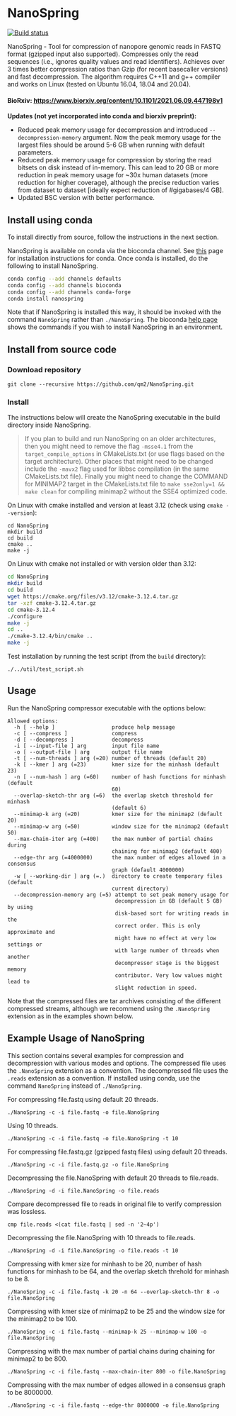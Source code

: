 # NanoSpring

[![Build status](https://github.com/qm2/NanoSpring/actions/workflows/cmake.yml/badge.svg)](https://github.com/qm2/NanoSpring/actions/workflows/cmake.yml)

NanoSpring - Tool for compression of nanopore genomic reads in FASTQ format (gzipped input also supported). Compresses only the read sequences (i.e., ignores quality values and read identifiers). Achieves over 3 times better compression ratios than Gzip (for recent basecaller versions) and fast decompression. The algorithm requires C++11 and g++ compiler and works on Linux (tested on Ubuntu 16.04, 18.04 and 20.04). 

#### BioRxiv: https://www.biorxiv.org/content/10.1101/2021.06.09.447198v1

**Updates (not yet incorporated into conda and biorxiv preprint):** 
- Reduced peak memory usage for decompression and introduced `--decompression-memory` argument. Now the peak memory usage for the largest files should be around 5-6 GB when running with default parameters.
- Reduced peak memory usage for compression by storing the read bitsets on disk instead of in-memory. This can lead to 20 GB or more reduction in peak memory usage for ~30x human datasets (more reduction for higher coverage), although the precise reduction varies from dataset to dataset [ideally expect reduction of #gigabases/4 GB].
- Updated BSC version with better performance.

## Install using conda
To install directly from source, follow the instructions in the next section.

NanoSpring is available on conda via the bioconda channel. See [this](https://bioconda.github.io/user/install.html) page for installation instructions for conda. Once conda is installed, do the following to install NanoSpring.
```bash
conda config --add channels defaults
conda config --add channels bioconda
conda config --add channels conda-forge
conda install nanospring
```
Note that if NanoSpring is installed this way, it should be invoked with the command `NanoSpring` rather than `./NanoSpring`. The bioconda [help page](https://bioconda.github.io/user/install.html) shows the commands if you wish to install NanoSpring in an environment.


## Install from source code

### Download repository

```
git clone --recursive https://github.com/qm2/NanoSpring.git
```

### Install
The instructions below will create the NanoSpring executable in the build directory inside NanoSpring. 

> If you plan to build and run NanoSpring on an older architectures, then you might need to remove the flag ```-msse4.1``` from the ```target_compile_options``` in CMakeLists.txt (or use flags based on the target architecture). Other places that might need to be changed include the `-mavx2` flag used for libbsc compilation (in the same CMakeLists.txt file). Finally you might need to change the COMMAND for MINIMAP2 target in the CMakeLists.txt file to `make sse2only=1 && make clean` for compiling minimap2 without the SSE4 optimized code.

On Linux with cmake installed and version at least 3.12 (check using `cmake --version`):
```
cd NanoSpring
mkdir build
cd build
cmake ..
make -j
```
On Linux with cmake not installed or with version older than 3.12:
```bash
cd NanoSpring
mkdir build
cd build
wget https://cmake.org/files/v3.12/cmake-3.12.4.tar.gz
tar -xzf cmake-3.12.4.tar.gz
cd cmake-3.12.4
./configure
make -j
cd ..
./cmake-3.12.4/bin/cmake ..
make -j
```

Test installation by running the test script (from the `build` directory):
```
./../util/test_script.sh
```

## Usage
Run the NanoSpring compressor executable with the options below:
```
Allowed options:
  -h [ --help ]                  produce help message
  -c [ --compress ]              compress
  -d [ --decompress ]            decompress
  -i [ --input-file ] arg        input file name
  -o [ --output-file ] arg       output file name
  -t [ --num-threads ] arg (=20) number of threads (default 20)
  -k [ --kmer ] arg (=23)        kmer size for the minhash (default 23)
  -n [ --num-hash ] arg (=60)    number of hash functions for minhash (default
                                 60)
  --overlap-sketch-thr arg (=6)  the overlap sketch threshold for minhash
                                 (default 6)
  --minimap-k arg (=20)          kmer size for the minimap2 (default 20)
  --minimap-w arg (=50)          window size for the minimap2 (default 50)
  --max-chain-iter arg (=400)    the max number of partial chains during
                                 chaining for minimap2 (default 400)
  --edge-thr arg (=4000000)      the max number of edges allowed in a consensus
                                 graph (default 4000000)
  -w [ --working-dir ] arg (=.)  directory to create temporary files (default
                                 current directory)
  --decompression-memory arg (=5) attempt to set peak memory usage for 
                                  decompression in GB (default 5 GB) by using 
                                  disk-based sort for writing reads in the 
                                  correct order. This is only approximate and 
                                  might have no effect at very low settings or 
                                  with large number of threads when another 
                                  decompressor stage is the biggest memory 
                                  contributor. Very low values might lead to 
                                  slight reduction in speed.
```
Note that the compressed files are tar archives consisting of the different compressed streams, although we recommend using the ```.NanoSpring``` extension as in the examples shown below.


## Example Usage of NanoSpring
This section contains several examples for compression and decompression with various modes and options. The compressed file uses the ```.NanoSpring``` extension as a convention. The decompressed file uses the ```.reads``` extension as a convention. If installed using conda, use the command `NanoSpring` instead of `./NanoSpring`.

For compressing file.fastq using default 20 threads.
```
./NanoSpring -c -i file.fastq -o file.NanoSpring
```
Using 10 threads.
```
./NanoSpring -c -i file.fastq -o file.NanoSpring -t 10
```
For compressing file.fastq.gz (gzipped fastq files) using default 20 threads.
```
./NanoSpring -c -i file.fastq.gz -o file.NanoSpring 
```
Decompressing the file.NanoSpring with default 20 threads to file.reads.
```
./NanoSpring -d -i file.NanoSpring -o file.reads
```
Compare decompressed file to reads in original file to verify compression was lossless.
```
cmp file.reads <(cat file.fastq | sed -n '2~4p')
```
Decompressing the file.NanoSpring with 10 threads to file.reads.
```
./NanoSpring -d -i file.NanoSpring -o file.reads -t 10
```
Compressing with kmer size for minhash to be 20, number of hash functions for minhash to be 64, and the overlap sketch threhold for minhash to be 8.
```
./NanoSpring -c -i file.fastq -k 20 -n 64 --overlap-sketch-thr 8 -o file.NanoSpring 
```
Compressing with kmer size of minimap2 to be 25 and the window size for the minimap2 to be 100.
```
./NanoSpring -c -i file.fastq --minimap-k 25 --minimap-w 100 -o file.NanoSpring
```
Compressing with the max number of partial chains during chaining for minimap2 to be 800.
```
./NanoSpring -c -i file.fastq --max-chain-iter 800 -o file.NanoSpring  
```
Compressing with the max number of edges allowed in a consensus graph to be 8000000.
```
./NanoSpring -c -i file.fastq --edge-thr 8000000 -o file.NanoSpring  
```
